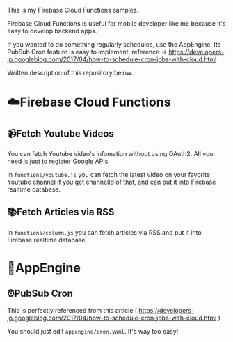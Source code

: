 This is my Firebase Cloud Functions samples.

Firebase Cloud Functions is useful for mobile developer like me because it's easy to develop backend apps.

If you wanted to do something regularly schedules, use the AppEngine. Its PubSub Cron feature is easy to implement.
reference -> https://developers-jp.googleblog.com/2017/04/how-to-schedule-cron-jobs-with-cloud.html

Written description of this repository below.

# ☁️Firebase Cloud Functions

## 📹Fetch Youtube Videos

You can fetch Youtube video's infomation without using OAuth2.
All you need is just to register Google APIs.

In `functions/youtube.js` you can fetch the latest video on your favorite Youtube channel if you get channelId of that, and can put it into Firebase realtime database.

## 📚Fetch Articles via RSS

In `functions/column.js` you can fetch articles via RSS and put it into Firebase realtime database.

# 🚀AppEngine

## ⏰PubSub Cron

This is perfectly referenced from this article ( https://developers-jp.googleblog.com/2017/04/how-to-schedule-cron-jobs-with-cloud.html )

You should just edit `appengine/cron.yaml`. It's way too easy!
